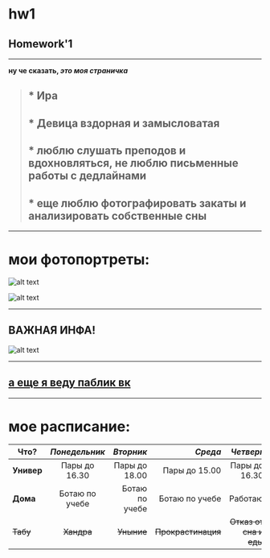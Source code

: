 # hw1
## Homework'1
---
**ну че сказать, _это моя страничка_**
> ## * Ира
> ## * Девица вздорная и замысловатая
> ## * люблю слушать преподов и вдохновляться, не люблю письменные работы с дедлайнами
> ## * еще люблю фотографировать закаты и анализировать собственные сны
---
# мои фотопортреты:

![alt text](https://pp.userapi.com/c824200/v824200200/83cdd/0O-b2O_la20.jpg)

![alt text](https://pp.userapi.com/c824204/v824204562/7a05c/rdmE6tXaKmk.jpg)

---

## ВАЖНАЯ ИНФА!
![alt text](https://pp.userapi.com/c543101/v543101082/41ed1/gTBObvZkyWc.jpg)

---

## [а еще я веду паблик вк](https://vk.com/iscutva "называется 'Искутва'")

---

# мое расписание:
| **Что?** |*Понедельник* | *Вторник* | *Среда* | *Четверг* | *Пятница* |
| ------- | :--------: | ---: | ---: | ---: |---: |
| **Универ**   |Пары до 16.30| Пары до 18.00| Пары до 15.00| Пары до 16.30| Пары до 16.30|
| **Дома**   | Ботаю по учебе|Ботаю по учебе| Ботаю по учебе |Работаю | Ботаю по учебе |
| ~~Табу~~   | ~~Хандра~~  | ~~Уныние~~ |~~Прокрастинация~~ |~~Отказ от сна и еды~~ |~~Селфхарм~~ |

